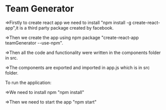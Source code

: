 # Team Generator

=>Firstly to create react app we need to install "npm install -g
create-react-app",it is a third party package created by facebook.

=>Then we create the app using npm package "create-react-app teamGenerator
--use-npm".

=>Then all the code and functionality were written in the components folder in
src.

=>The components are exported and imported in app.js which is in src folder.

To run the application:

=>We need to install npm "npm install"

=>Then we need to start the app "npm start"

